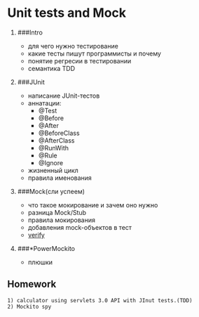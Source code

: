 # Unit tests and Mock

1. ###Intro
	- для чего нужно тестирование
	- какие тесты пишут программисты и почему
	- понятие регресии в тестировании
	- семантика TDD
	
2. ###JUnit
	- написание JUnit-тестов
	- аннатации: 
	    * @Test 
	    * @Before 
	    * @After 
	    * @BeforeClass 
	    * @AfterClass 
	    * @RunWith 
	    * @Rule
	    * @Ignore
	- жизненный цикл
	- правила именования
	
3. ###Mock(сли успеем)
	- что такое мокирование и зачем оно нужно
	- разница Mock/Stub
	- правила мокирования
	- добавления mock-объектов в тест
	- [verify](misc/verify.md)

4. ###*PowerMockito
	- плюшки
	
	
## Homework
    1) calculator using servlets 3.0 API with JInut tests.(TDD)
    2) Mockito spy
    